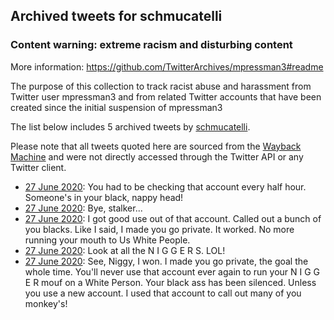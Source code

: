 ## Archived tweets for schmucatelli
### Content warning: extreme racism and disturbing content
More information: https://github.com/TwitterArchives/mpressman3#readme

The purpose of this collection to track racist abuse and harassment from Twitter user mpressman3 and from related Twitter accounts that have been created since the initial suspension of mpressman3

The list below includes 5 archived tweets by
[schmucatelli](https://twitter.com/schmucatelli).



Please note that all tweets quoted here are sourced from the
[Wayback Machine](https://web.archive.org) and were not directly accessed through the Twitter API or
any Twitter client.



* [27 June 2020](https://web.archive.org/web/20200627054858/https://twitter.com/schmucatelli/status/1276752994802024450): You had to be checking that account every half hour. Someone's in your black, nappy head!
* [27 June 2020](https://web.archive.org/web/20200627055155/https://twitter.com/schmucatelli/status/1276752731986956290): Bye, stalker...
* [27 June 2020](https://web.archive.org/web/20200627053611/https://twitter.com/schmucatelli/status/1276749909065191424): I got good use out of that account. Called out a bunch of you blacks. Like I said, I made you go private. It worked. No more running your mouth to Us White People.
* [27 June 2020](https://web.archive.org/web/20200627052743/https://twitter.com/schmucatelli/status/1276747512876085251): Look at all the N I G G E R S. LOL!
* [27 June 2020](https://web.archive.org/web/20200627055155/https://twitter.com/schmucatelli/status/1276752731986956290): See, Niggy, I won. I made you go private, the goal the whole time. You'll never use that account ever again to run your  N I G G E R mouf on a White Person. Your black ass has been silenced. Unless you use a new account. I used that account to call out many of you monkey's!
